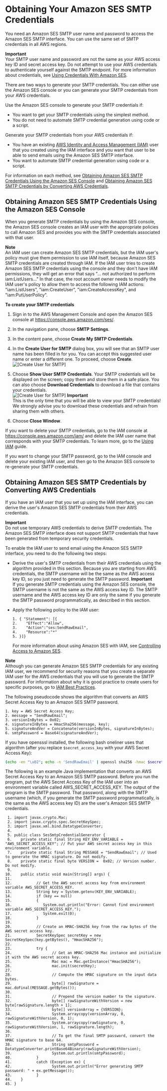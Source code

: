 # Obtaining Your Amazon SES SMTP Credentials<a name="smtp-credentials"></a>

You need an Amazon SES SMTP user name and password to access the Amazon SES SMTP interface\. You can use the same set of SMTP credentials in all AWS regions\.

**Important**  
Your SMTP user name and password are not the same as your AWS access key ID and secret access key\. Do not attempt to use your AWS credentials to authenticate yourself against the SMTP endpoint\. For more information about credentials, see [Using Credentials With Amazon SES](using-credentials.md)\.

There are two ways to generate your SMTP credentials\. You can either use the Amazon SES console or you can generate your SMTP credentials from your AWS credentials\.

Use the Amazon SES console to generate your SMTP credentials if:
+ You want to get your SMTP credentials using the simplest method\.
+ You do not need to automate SMTP credential generation using code or a script\.

Generate your SMTP credentials from your AWS credentials if:
+ You have an existing [AWS Identity and Access Management \(IAM\)](https://aws.amazon.com/iam/) user that you created using the IAM interface and you want that user to be able to send emails using the Amazon SES SMTP interface\.
+ You want to automate SMTP credential generation using code or a script\.

For information on each method, see [Obtaining Amazon SES SMTP Credentials Using the Amazon SES Console](#smtp-credentials-console) and [Obtaining Amazon SES SMTP Credentials by Converting AWS Credentials](#smtp-credentials-convert)\.

## Obtaining Amazon SES SMTP Credentials Using the Amazon SES Console<a name="smtp-credentials-console"></a>

When you generate SMTP credentials by using the Amazon SES console, the Amazon SES console creates an IAM user with the appropriate policies to call Amazon SES and provides you with the SMTP credentials associated with that user\. 

**Note**  
An IAM user can create Amazon SES SMTP credentials, but the IAM user's policy must give them permission to use IAM itself, because Amazon SES SMTP credentials are created through IAM\. If the IAM user tries to create Amazon SES SMTP credentials using the console and they don't have IAM permissions, they will get an error that says "… not authorized to perform iam:ListUsers…" In that case, the root account owner needs to modify the IAM user's policy to allow them to access the following IAM actions: "iam:ListUsers", "iam:CreateUser", "iam:CreateAccessKey", and "iam:PutUserPolicy"\.

**To create your SMTP credentials**

1. Sign in to the AWS Management Console and open the Amazon SES console at [https://console\.aws\.amazon\.com/ses/](https://console.aws.amazon.com/ses/)\.

1. In the navigation pane, choose **SMTP Settings**\.

1. In the content pane, choose **Create My SMTP Credentials**\.

1. In the **Create User for SMTP** dialog box, you will see that an SMTP user name has been filled in for you\. You can accept this suggested user name or enter a different one\. To proceed, choose **Create**\.  
![\[Create User for SMTP\]](http://docs.aws.amazon.com/ses/latest/DeveloperGuide/images/console_smtp_create_new_user.png)

1. Choose **Show User SMTP Credentials**\. Your SMTP credentials will be displayed on the screen; copy them and store them in a safe place\. You can also choose **Download Credentials** to download a file that contains your credentials\.  
![\[Create User for SMTP\]](http://docs.aws.amazon.com/ses/latest/DeveloperGuide/images/console_smtp_user_created.png)
**Important**  
This is the only time that you will be able to view your SMTP credentials\! We strongly advise you to download these credentials and refrain from sharing them with others\.

1. Choose **Close Window**\.

If you want to delete your SMTP credentials, go to the IAM console at [https://console\.aws\.amazon\.com/iam/](https://console.aws.amazon.com/iam/) and delete the IAM user name that corresponds with your SMTP credentials\. To learn more, go to the [Using IAM](http://docs.aws.amazon.com/IAM/latest/UserGuide/Using_DeletingUserFromAccount.html) guide\.

If you want to change your SMTP password, go to the IAM console and delete your existing IAM user, and then go to the Amazon SES console to re\-generate your SMTP credentials\.

## Obtaining Amazon SES SMTP Credentials by Converting AWS Credentials<a name="smtp-credentials-convert"></a>

If you have an IAM user that you set up using the IAM interface, you can derive the user's Amazon SES SMTP credentials from their AWS credentials\.

**Important**  
Do not use temporary AWS credentials to derive SMTP credentials\. The Amazon SES SMTP interface does not support SMTP credentials that have been generated from temporary security credentials\. 

To enable the IAM user to send email using the Amazon SES SMTP interface, you need to do the following two steps:
+ Derive the user's SMTP credentials from their AWS credentials using the algorithm provided in this section\. Because you are starting from AWS credentials, the SMTP username will be the same as the AWS access key ID, so you just need to generate the SMTP password\.
**Important**  
If you generate SMTP credentials using the Amazon SES console, the SMTP username is not the same as the AWS access key ID\. The SMTP username and the AWS access key ID are only the same if you generate the SMTP password programmatically, as described in this section\.
+ Apply the following policy to the IAM user:

  ```
  1. { "Statement": [{
  2. 	"Effect":"Allow",
  3. 	"Action":"ses:SendRawEmail",
  4. 	"Resource":"*"
  5. }]}
  ```

  For more information about using Amazon SES with IAM, see [Controlling Access to Amazon SES](control-user-access.md)\.

**Note**  
Although you can generate Amazon SES SMTP credentials for any existing IAM user, we recommend for security reasons that you create a separate IAM user for the AWS credentials that you will use to generate the SMTP password\. For information about why it is good practice to create users for specific purposes, go to [IAM Best Practices](http://docs.aws.amazon.com/IAM/latest/UserGuide/IAMBestPractices.html)\.

The following pseudocode shows the algorithm that converts an AWS Secret Access Key to an Amazon SES SMTP password\.

```
1. key = AWS Secret Access Key;
2. message = "SendRawEmail";
3. versionInBytes = 0x02;
4. signatureInBytes = HmacSha256(message, key);
5. signatureAndVer = Concatenate(versionInBytes, signatureInBytes);
6. smtpPassword = Base64(signatureAndVer);
```

If you have opensssl installed, the following bash oneliner uses that algorithm (after you replace `$secret_access_key` with your AWS Secret Access Key):

```bash
(echo -en "\x02"; echo -n 'SendRawEmail' | openssl sha256 -hmac $secret_access_key -binary) | base64
```

The following is an example Java implementation that converts an AWS Secret Access Key to an Amazon SES SMTP password\. Before you run the program, put the AWS Secret Access Key of the IAM user into an environment variable called AWS\_SECRET\_ACCESS\_KEY\. The output of the program is the SMTP password\. That password, along with the SMTP username \(which, if you generate the SMTP password programmatically, is the same as the AWS access key ID\) are the user's Amazon SES SMTP credentials\.

```
 1. import javax.crypto.Mac;
 2. import javax.crypto.spec.SecretKeySpec;
 3. import javax.xml.bind.DatatypeConverter;
 4. 
 5. public class SesSmtpCredentialGenerator {
 6.    private static final String KEY_ENV_VARIABLE = "AWS_SECRET_ACCESS_KEY"; // Put your AWS secret access key in this environment variable.
 7.    private static final String MESSAGE = "SendRawEmail"; // Used to generate the HMAC signature. Do not modify.
 8.    private static final byte VERSION =  0x02; // Version number. Do not modify.
 9. 
10.    public static void main(String[] args) {
11. 				
12. 		  // Get the AWS secret access key from environment variable AWS_SECRET_ACCESS_KEY.
13. 		  String key = System.getenv(KEY_ENV_VARIABLE);         	  
14. 		  if (key == null)
15. 		  {
16. 			 System.out.println("Error: Cannot find environment variable AWS_SECRET_ACCESS_KEY.");  
17. 			 System.exit(0);
18. 		  }
19. 				   
20. 		  // Create an HMAC-SHA256 key from the raw bytes of the AWS secret access key.
21. 		  SecretKeySpec secretKey = new SecretKeySpec(key.getBytes(), "HmacSHA256");
22. 
23. 		  try {         	  
24. 				 // Get an HMAC-SHA256 Mac instance and initialize it with the AWS secret access key.
25. 				 Mac mac = Mac.getInstance("HmacSHA256");
26. 				 mac.init(secretKey);
27. 
28. 				 // Compute the HMAC signature on the input data bytes.
29. 				 byte[] rawSignature = mac.doFinal(MESSAGE.getBytes());
30. 
31. 				 // Prepend the version number to the signature.
32. 				 byte[] rawSignatureWithVersion = new byte[rawSignature.length + 1];               
33. 				 byte[] versionArray = {VERSION};                
34. 				 System.arraycopy(versionArray, 0, rawSignatureWithVersion, 0, 1);
35. 				 System.arraycopy(rawSignature, 0, rawSignatureWithVersion, 1, rawSignature.length);
36. 
37. 				 // To get the final SMTP password, convert the HMAC signature to base 64.
38. 				 String smtpPassword = DatatypeConverter.printBase64Binary(rawSignatureWithVersion);       
39. 				 System.out.println(smtpPassword);
40. 		  } 
41. 		  catch (Exception ex) {
42. 				 System.out.println("Error generating SMTP password: " + ex.getMessage());
43. 		  }             
44.    }
45. }
```
